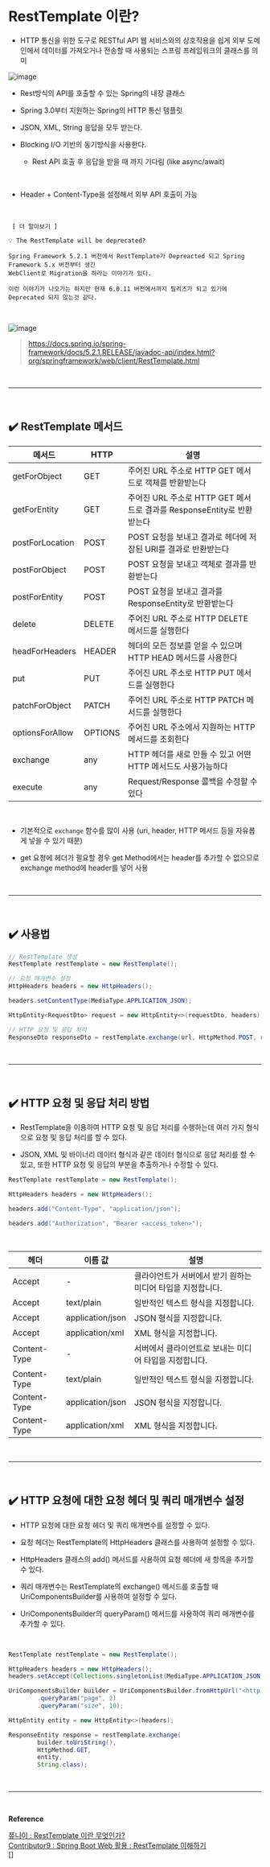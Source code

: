 # RestTemplate 이란?
- HTTP 통신을 위한 도구로 RESTful API 웹 서비스와의 상호작용을 쉽게 외부 도메인에서 데이터를 가져오거나 전송할 때 사용되는 스프링 프레임워크의 클래스를 의미

![image](https://github.com/user-attachments/assets/fac65d67-d7fb-4f35-ae4a-84cae76460e1)
<br>
  
- Rest방식의 API를 호출할 수 있는 Spring의 내장 클래스

- Spring 3.0부터 지원하는 Spring의 HTTP 통신 템플릿

- JSON, XML, String 응답을 모두 받는다.

- Blocking I/O 기반의 동기방식을 사용한다.
  - Rest API 호출 후 응답을 받을 때 까지 기다림 (like async/await)
<br>

- Header + Content-Type을 설정해서 외부 API 호출이 가능
<br>

```
 [ 더 알아보기 ]

💡 The RestTemplate will be deprecated?

Spring Framework 5.2.1 버전에서 RestTemplate가 Depreacted 되고 Spring Framework 5.x 버전부터 생긴
WebClient로 Migration을 하라는 이야기가 있다.

이런 이야기가 나오기는 하지만 현재 6.0.11 버전에서까지 릴리즈가 되고 있기에 Deprecated 되지 않는것 같다.
```
<br>

![image](https://github.com/user-attachments/assets/f608a90b-a716-45af-8fcd-cbe43809b640)
> https://docs.spring.io/spring-framework/docs/5.2.1.RELEASE/javadoc-api/index.html?org/springframework/web/client/RestTemplate.html
<br>
<hr>
<br>

## ✔️ RestTemplate 메서드
| 메서드           | HTTP    | 설명                                                                 |
|------------------|---------|----------------------------------------------------------------------|
| getForObject     | GET     | 주어진 URL 주소로 HTTP GET 메서드로 객체를 반환받는다               |
| getForEntity     | GET     | 주어진 URL 주소로 HTTP GET 메서드로 결과를 ResponseEntity로 반환받는다 |
| postForLocation  | POST    | POST 요청을 보내고 결과로 헤더에 저장된 URI를 결과로 반환받는다     |
| postForObject    | POST    | POST 요청을 보내고 객체로 결과를 반환받는다                         |
| postForEntity    | POST    | POST 요청을 보내고 결과를 ResponseEntity로 반환받는다               |
| delete           | DELETE  | 주어진 URL 주소로 HTTP DELETE 메서드를 실행한다                     |
| headForHeaders   | HEADER  | 헤더의 모든 정보를 얻을 수 있으며 HTTP HEAD 메서드를 사용한다       |
| put              | PUT     | 주어진 URL 주소로 HTTP PUT 메서드를 실행한다                        |
| patchForObject   | PATCH   | 주어진 URL 주소로 HTTP PATCH 메서드를 실행한다                      |
| optionsForAllow  | OPTIONS | 주어진 URL 주소에서 지원하는 HTTP 메서드를 조회한다                 |
| exchange         | any     | HTTP 헤더를 새로 만들 수 있고 어떤 HTTP 메서드도 사용가능하다       |
| execute          | any     | Request/Response 콜백을 수정할 수 있다 
<br>

- 기본적으로 `exchange` 함수를 많이 사용 (uri, header, HTTP 메서드 등을 자유롭게 넣을 수 있기 때문)

- get 요청에 헤더가 필요할 경우 get Method에서는 header를 추가할 수 없으므로 exchange method에 header를 넣어 사용
<br>
<hr>
<br>

## ✔️ 사용법
```java
// RestTemplate 생성
RestTemplate restTemplate = new RestTemplate();

// 요청 매개변수 설정
HttpHeaders headers = new HttpHeaders();

headers.setContentType(MediaType.APPLICATION_JSON);

HttpEntity<RequestDto> request = new HttpEntity<>(requestDto, headers);

// HTTP 요청 및 응답 처리
ResponseDto responseDto = restTemplate.exchange(url, HttpMethod.POST, request, ResponseDto.class).getBody();
```
<br>
<hr>
<br>

## ✔️ HTTP 요청 및 응답 처리 방법
- RestTemplate을 이용하여 HTTP 요청 및 응답 처리를 수행하는데 여러 가지 형식으로 요청 및 응답 처리를 할 수 있다.

- JSON, XML 및 바이너리 데이터 형식과 같은 데이터 형식으로 응답 처리를 할 수 있고, 또한 HTTP 요청 및 응답의 부분을 추출하거나 수정할 수 있다.

```java
RestTemplate restTemplate = new RestTemplate();

HttpHeaders headers = new HttpHeaders();

headers.add("Content-Type", "application/json");

headers.add("Authorization", "Bearer <access_token>");
```
<br>

| 헤더         | 이름 값              | 설명                                           |
|--------------|----------------------|------------------------------------------------|
| Accept       | -                    | 클라이언트가 서버에서 받기 원하는 미디어 타입을 지정합니다. |
| Accept       | text/plain           | 일반적인 텍스트 형식을 지정합니다.            |
| Accept       | application/json     | JSON 형식을 지정합니다.                        |
| Accept       | application/xml      | XML 형식을 지정합니다.                         |
| Content-Type | -                    | 서버에서 클라이언트로 보내는 미디어 타입을 지정합니다. |
| Content-Type | text/plain           | 일반적인 텍스트 형식을 지정합니다.            |
| Content-Type | application/json     | JSON 형식을 지정합니다.                        |
| Content-Type | application/xml      | XML 형식을 지정합니다.                         |
<br>
<hr>
<br>

## ✔️ HTTP 요청에 대한 요청 헤더 및 쿼리 매개변수 설정
- HTTP 요청에 대한 요청 헤더 및 쿼리 매개변수를 설정할 수 있다.

- 요청 헤더는 RestTemplate의 HttpHeaders 클래스를 사용하여 설정할 수 있다.   

- HttpHeaders 클래스의 add() 메서드를 사용하여 요청 헤더에 새 항목을 추가할 수 있다.

- 쿼리 매개변수는 RestTemplate의 exchange() 메서드를 호출할 때 UriComponentsBuilder를 사용하여 설정할 수 있다.

- UriComponentsBuilder의 queryParam() 메서드를 사용하여 쿼리 매개변수를 추가할 수 있다.
<br>

```java
RestTemplate restTemplate = new RestTemplate();

HttpHeaders headers = new HttpHeaders();
headers.setAccept(Collections.singletonList(MediaType.APPLICATION_JSON));

UriComponentsBuilder builder = UriComponentsBuilder.fromHttpUrl("<http://example.com/api/users>")
        .queryParam("page", 2)
        .queryParam("size", 10);

HttpEntity entity = new HttpEntity<>(headers);

ResponseEntity response = restTemplate.exchange(
        builder.toUriString(),
        HttpMethod.GET,
        entity,
        String.class);
```
<br>
<hr>
<br>

**Reference**<br>

[쮸니이 : RestTemplate 이란 무엇인가?](https://jjunn93.com/entry/Spring-RestTemplate-%EC%9D%B4%EB%9E%80)<br>
[Contributor9 : Spring Boot Web 활용 : RestTemplate 이해하기](https://adjh54.tistory.com/234)<br>
[]
